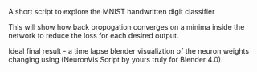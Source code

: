 A short script to explore the MNIST handwritten digit classifier

This will show how back propogation converges on a minima inside the network to reduce the loss for each desired output. 

Ideal final result - a time lapse blender visualiztion of the neuron weights changing using (NeuronVis Script by yours truly for Blender 4.0). 
